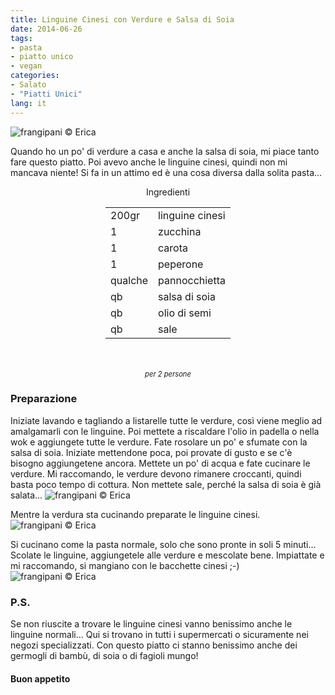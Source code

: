 ```yaml
---
title: Linguine Cinesi con Verdure e Salsa di Soia
date: 2014-06-26
tags:
- pasta
- piatto unico
- vegan
categories:
- Salato
- "Piatti Unici"
lang: it
---
```

![](header.jpg "frangipani © Erica")

Quando ho un po' di verdure a casa e anche la salsa di soia, mi piace tanto fare questo piatto. Poi avevo anche le linguine cinesi, quindi non mi mancava niente! Si fa in un attimo ed è una cosa diversa dalla solita pasta...


<div id="wrapper" style="text-align: center">
  <div id="yourdiv" style="display: inline-block;">
    <div class="ingredients">
      <div class="ingredients-title">Ingredienti</div>
      <table>
        <tbody>
          <tr>
            <td>200gr</td>
            <td>linguine cinesi</td>
          </tr>
          <tr>
            <td>1</td>
            <td>zucchina</td>
          </tr>
          <tr>
            <td>1</td>
            <td>carota</td>
          </tr>
          <tr>
            <td>1</td>
            <td>peperone</td>
          </tr>
          <tr>
            <td>qualche</td>
            <td>pannocchietta</td>
          </tr>
          <tr>
            <td>qb</td>
            <td>salsa di soia</td>
          </tr>
          <tr>
            <td>qb</td>
            <td>olio di semi</td>
          </tr>
          <tr>
            <td>qb</td>
            <td>sale</td>
          </tr>
        </tbody>
      </table>
      <br></br>
      <i class="pull-right" style="font-size: 80%;">per 2 persone</i>
    </div>
  </div>
</div>


<h3>
  <font color="grey">
    <i class="fa-solid fa-gears"></i>
  </font> Preparazione
</h3>

Iniziate lavando e tagliando a listarelle tutte le verdure, così viene meglio ad amalgamarli con le linguine. Poi mettete a riscaldare l'olio in padella o nella wok e aggiungete tutte le verdure. Fate rosolare un po' e sfumate con la salsa di soia. Iniziate mettendone poca, poi provate di gusto e se c'è bisogno aggiungetene ancora. Mettete un po' di acqua e fate cucinare le verdure. Mi raccomando, le verdure devono rimanere croccanti, quindi basta poco tempo di cottura. Non mettete sale, perché la salsa di soia è già salata...
![](verdure.jpg "frangipani © Erica")

Mentre la verdura sta cucinando preparate le linguine cinesi. 
![](linguine.jpg "frangipani © Erica")

Si cucinano come la pasta normale, solo che sono pronte in soli 5 minuti... Scolate le linguine, aggiungetele alle verdure e mescolate bene. Impiattate e mi raccomando, si mangiano con le bacchette cinesi ;-)
![](risultato.jpg "frangipani © Erica")


<h3>
  <font color="#FFCC00">
    <i class="fa-regular fa-lightbulb"></i>
  </font> P.S.
</h3>

Se non riuscite a trovare le linguine cinesi vanno benissimo anche le linguine normali... Qui si trovano in tutti i supermercati o sicuramente nei negozi specializzati. Con questo piatto ci stanno benissimo anche dei germogli di bambù, di soia o di fagioli mungo!

<h4>Buon appetito
  <font color="red">
    <i class="fa-regular fa-face-smile"></i>
  </font>
</h4>